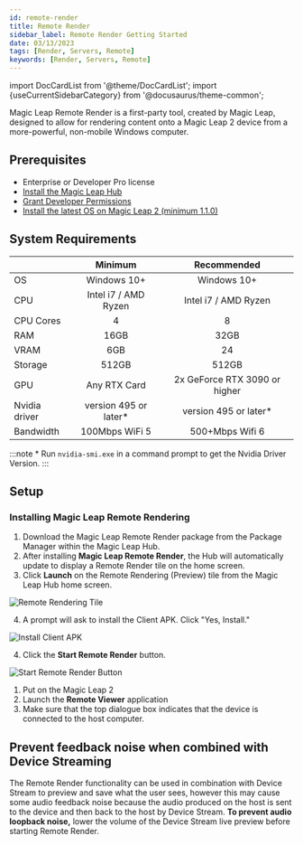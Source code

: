```yaml
---
id: remote-render
title: Remote Render
sidebar_label: Remote Render Getting Started
date: 03/13/2023
tags: [Render, Servers, Remote]
keywords: [Render, Servers, Remote]
---
```


import DocCardList from '@theme/DocCardList';
import {useCurrentSidebarCategory} from '@docusaurus/theme-common';

Magic Leap Remote Render is a first-party tool, created by Magic Leap, designed to allow for rendering content onto a Magic Leap 2 device from a more-powerful, non-mobile Windows computer.

## Prerequisites
- Enterprise or Developer Pro license
- [Install the Magic Leap Hub](/docs/guides/getting-started/install-the-tools#install-magic-leap-hub)
- [Grant Developer Permissions](/docs/guides/getting-started/granting-permissions)
- [Install the latest OS on Magic Leap 2 (minimum 1.1.0)](/docs/guides/device/updating-the-os/device-flashing-guide#download-the-latest-os-build)

## System Requirements

|                   |        Minimum         |          Recommended          |
| :---------------- | :--------------------: | :---------------------------: |
| OS                |      Windows 10+       |          Windows 10+          |
| CPU               |  Intel i7 / AMD Ryzen  |     Intel i7 / AMD Ryzen      |
| CPU Cores         |           4            |               8               |
| RAM               |          16GB          |             32GB              |
| VRAM              |          6GB           |              24               |
| Storage           |         512GB          |             512GB             |
| GPU               |      Any RTX Card      | 2x GeForce RTX 3090 or higher |
| Nvidia driver     | version 495 or later\* |    version 495 or later\*     |
| Bandwidth         |    100Mbps WiFi 5      |          500+Mbps Wifi 6          |

:::note \* Run `nvidia-smi.exe` in a command prompt to get the Nvidia Driver Version.
:::

## Setup

### Installing Magic Leap Remote Rendering

1. Download the Magic Leap Remote Render package from the Package Manager within the Magic Leap Hub.
2. After installing **Magic Leap Remote Render**, the Hub will automatically update to display a Remote Render
tile on the home screen.
3. Click **Launch** on the Remote Rendering (Preview) tile from the Magic Leap Hub home screen.

![Remote Rendering Tile](/img/remote-rendering/remote-rendering-ml-hub-tile.png)

4. A prompt will ask to install the Client APK. Click "Yes, Install."

![Install Client APK](/img/remote-rendering/client-apk.png)

4. Click the **Start Remote Render** button.

![Start Remote Render Button](/img/remote-rendering/remote-rendering-ml-hub-button.png)

1. Put on the Magic Leap 2
2. Launch the **Remote Viewer** application
3. Make sure that the top dialogue box indicates that the device is connected to the host
   computer.

## Prevent feedback noise when combined with Device Streaming

The Remote Render functionality can be used in combination with Device Stream to preview and save what the user sees, however this may cause some audio feedback noise because the audio produced on the host is sent to the device and then back to the host by Device Stream. **To prevent audio loopback noise,** lower the volume of the Device Stream live preview before starting Remote Render.
